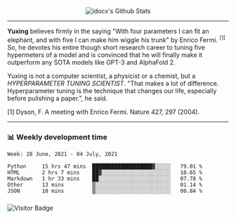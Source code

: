 <div align="center">
    <img align="center" src="https://github-readme-stats.vercel.app/api?username=idocx&show_icons=true&count_private=true&hide_border=true" alt="idocx's Github Stats"></img>
</div>

---

**Yuxing** believes firmly in the saying "With four parameters I can fit an elephant, and with five I can make him wiggle his trunk" by Enrico Fermi. <sup>[1]</sup> So, he devotes his entire though short research career to tuning five hypermeters of a model and is convinced that he will finally make it outperform any SOTA models like GPT-3 and AlphaFold 2.

Yuxing is not a computer scientist, a physicist or a chemist, but a *HYPERPARAMETER TUNING SCIENTIST*. "That makes a lot of difference. Hyperparameter tuning is the technique that changes our life, especially before pulishing a paper.", he said.

[1] Dyson, F. A meeting with Enrico Fermi. Nature 427, 297 (2004).


---

### 📊 Weekly development time
<!--START_SECTION:waka-->
```text
Week: 28 June, 2021 - 04 July, 2021

Python     15 hrs 47 mins  ███████████████████▓░░░░░   79.01 % 
HTML       2 hrs 7 mins    ██▓░░░░░░░░░░░░░░░░░░░░░░   10.65 % 
Markdown   1 hr 33 mins    ██░░░░░░░░░░░░░░░░░░░░░░░   07.78 % 
Other      13 mins         ▒░░░░░░░░░░░░░░░░░░░░░░░░   01.14 % 
JSON       10 mins         ▒░░░░░░░░░░░░░░░░░░░░░░░░   00.84 % 
```
<!--END_SECTION:waka-->

### 

![Visitor Badge](https://visitor-badge.laobi.icu/badge?page_id=idocx.idocx)